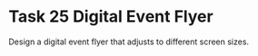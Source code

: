 # Task 25 Digital Event Flyer

Design a digital event flyer that adjusts to different screen sizes.
